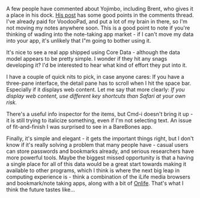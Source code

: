 <!--
.. title: Yojimbo, hit and miss
.. date: 2006/01/26 19:08
.. slug: yojimbo-hit-and-miss
.. link:
.. description:
.. tags: computers, mac
-->


A few people have commented about Yojimbo, including Brent, who gives it a place in his dock. [His post](http://inessential.com/?comments=1&postid;=3250) has some good points in the comments thread. I've already paid for VoodooPad, and put a lot of my brain in there, so I'm not moving my notes anywhere soon. This is a good point to note if you're thinking of wading into the note-taking app market - if I can't move my data into your app, it's unlikely that I"m going to bother using it.

It's nice to see a real app shipped using Core Data - although the data model appears to be pretty simple. I wonder if they hit any snags developing it? I'd be interested to hear what kind of effort they put into it.

I have a couple of quick nits to pick, in case anyone cares: If you have a three-pane interface, the detail pane has to scroll when I hit the space bar. Especially if it displays web content. Let me say that more clearly: *If you display web content, use different key shortcuts than Safari at your own risk.*

There's a useful info inspector for the items, but Cmd-i doesn't bring it up - it is still trying to italicize something, even if I'm not selecting text. An issue of fit-and-finish I was surprised to see in a BareBones app.

Finally, it's simple and elegant - it gets the important things right, but I don't know if it's really solving a problem that many people have - casual users can store passwords and bookmarks already, and serious researchers have more powerful tools. Maybe the biggest missed opportunity is that a having a single place for all of this data would be a great start towards making it available to other programs, which I think is where the next big leap in computing experience is - think a combination of the iLife media browsers and bookmark/note taking apps, along with a bit of [Onlife](http://getonlife.com/). That's what I think the future tastes like...
